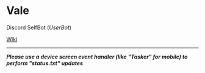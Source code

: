 # Vale  
  
Discord SelfBot (*UserBot*)  
  
[Wiki](https://github.com/ValentinHacker/Vale/wiki)  
  
***  
  
***Please use a device screen event handler (like "Tasker" for mobile) to perform "status.txt" updates***
